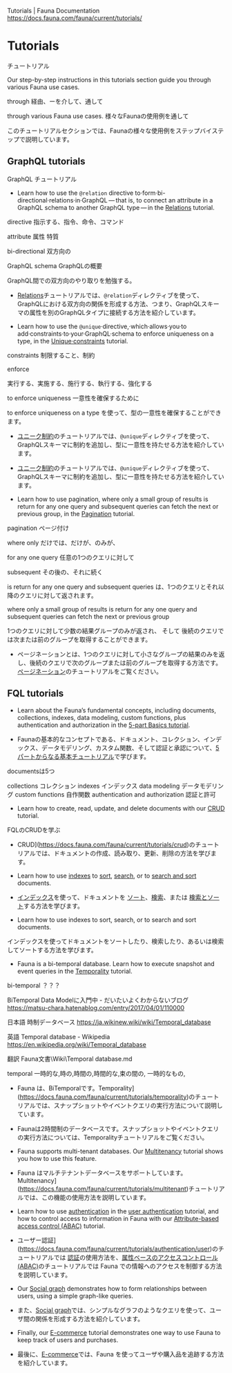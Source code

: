 Tutorials | Fauna Documentation
https://docs.fauna.com/fauna/current/tutorials/

# Tutorials

チュートリアル

Our step-by-step instructions in this tutorials section guide you through various Fauna use cases.

through
経由、ーを介して、通して

through various Fauna use cases.
様々なFaunaの使用例を通して

このチュートリアルセクションでは、Faunaの様々な使用例をステップバイステップで説明しています。

## [](#graphql-tutorials)GraphQL tutorials

GraphQL チュートリアル

-   Learn how to use the `@relation` directive to·form·bi-directional·relations·in·GraphQL — that is, to connect an attribute in a GraphQL schema to another GraphQL type — in the [Relations](https://docs.fauna.com/fauna/current/tutorials/graphql/relations) tutorial.

directive
指示する、指令、命令、コマンド

attribute
属性 特質

bi-directional
双方向の

GraphQL schema
GraphQLの概要

GraphQL間での双方向のやり取りを勉強する。

- [Relations](https://docs.fauna.com/fauna/current/tutorials/graphql/relations)チュートリアルでは、`@relation`ディレクティブを使って、GraphQLにおける双方向の関係を形成する方法、つまり、GraphQLスキーマの属性を別のGraphQLタイプに接続する方法を紹介しています。

-   Learn how to use the `@unique`·directive,·which·allows·you·to add·constraints·to·your·GraphQL·schema to enforce uniqueness on a type, in the [Unique·constraints](https://docs.fauna.com/fauna/current/tutorials/graphql/unique) tutorial.

constraints
制限すること、制約

enforce

実行する、実施する、施行する、執行する、強化する

to enforce uniqueness
 一意性を確保するために

 to enforce uniqueness on a type
 を使って、型の一意性を確保することができます。

- [ユニーク制約](https://docs.fauna.com/fauna/current/tutorials/graphql/unique)のチュートリアルでは、`@unique`ディレクティブを使って、GraphQLスキーマに制約を追加し、型に一意性を持たせる方法を紹介しています。

- [ユニーク制約](https://docs.fauna.com/fauna/current/tutorials/graphql/unique)のチュートリアルでは、`@unique`ディレクティブを使って、GraphQLスキーマに制約を追加し、型に一意性を持たせる方法を紹介しています。

-   Learn how to use pagination, where only a small group of results is return for any one query and subsequent queries can fetch the next or previous group, in the [Pagination](https://docs.fauna.com/fauna/current/tutorials/graphql/pagination) tutorial.

pagination
ページ付け

where only
だけでは、だけが、のみが、

for any one query 
任意の1つのクエリに対して 

subsequent
その後の、それに続く

is return for any one query and subsequent queries 
は、1つのクエリとそれ以降のクエリに対して返されます。

where only a small group of results is return for any one query
and
subsequent queries can fetch the next or previous group

 1つのクエリに対して少数の結果グループのみが返され、
 そして
 後続のクエリでは次または前のグループを取得することができます。

- ページネーションとは、1つのクエリに対して小さなグループの結果のみを返し、後続のクエリで次のグループまたは前のグループを取得する方法です。[ページネーション](https://docs.fauna.com/fauna/current/tutorials/graphql/pagination)のチュートリアルをご覧ください。

## [](#fql-tutorials)FQL tutorials

-   Learn about the Fauna’s fundamental concepts, including documents, collections, indexes, data modeling, custom functions, plus authentication and authorization in the [5-part Basics tutorial](https://docs.fauna.com/fauna/current/tutorials/basics/).

- Faunaの基本的なコンセプトである、ドキュメント、コレクション、インデックス、データモデリング、カスタム関数、そして認証と承認について、[5パートからなる基本チュートリアル](https://docs.fauna.com/fauna/current/tutorials/basics/)で学びます。

documentsは5つ

collections コレクション
indexes インデックス
data modeling データモデリング
custom functions 自作関数
authentication and authorization  認証と許可

-   Learn how to create, read, update, and delete documents with our [CRUD](https://docs.fauna.com/fauna/current/tutorials/crud) tutorial.

FQLのCRUDを学ぶ

- CRUD](https://docs.fauna.com/fauna/current/tutorials/crud)のチュートリアルでは、ドキュメントの作成、読み取り、更新、削除の方法を学びます。

-   Learn how to use [indexes](https://docs.fauna.com/fauna/current/tutorials/indexes/) to [sort](https://docs.fauna.com/fauna/current/tutorials/indexes/sort), [search](https://docs.fauna.com/fauna/current/tutorials/indexes/search), or to [search and sort](https://docs.fauna.com/fauna/current/tutorials/indexes/search_and_sort) documents.

- [インデックス](https://docs.fauna.com/fauna/current/tutorials/indexes/)を使って、ドキュメントを [ソート](https://docs.fauna.com/fauna/current/tutorials/indexes/sort)、[検索](https://docs.fauna.com/fauna/current/tutorials/indexes/search)、または [検索とソート](https://docs.fauna.com/fauna/current/tutorials/indexes/search_and_sort)する方法を学びます。

-   Learn how to use indexes to sort, search, or to search and sort documents.

インデックスを使ってドキュメントをソートしたり、検索したり、あるいは検索してソートする方法を学びます。

-   Fauna is a bi-temporal database. Learn how to execute snapshot and event queries in the [Temporality](https://docs.fauna.com/fauna/current/tutorials/temporality) tutorial.

bi-temporal
？？？

BiTemporal Data Modelに入門中 - だいたいよくわからないブログ
https://matsu-chara.hatenablog.com/entry/2017/04/01/110000

日本語
時制データベース
https://ja.wikinew.wiki/wiki/Temporal_database

英語
Temporal database - Wikipedia
https://en.wikipedia.org/wiki/Temporal_database

翻訳
Fauna文書\Wiki\Temporal database.md

temporal
一時的な,時の,時間の,時間的な,束の間の,
一時的なもの,

- Fauna は、BiTemporalです。Temporality](https://docs.fauna.com/fauna/current/tutorials/temporality)のチュートリアルでは、スナップショットやイベントクエリの実行方法について説明しています。

- Faunaは2時間制のデータベースです。スナップショットやイベントクエリの実行方法については、Temporalityチュートリアルをご覧ください。


-   Fauna supports multi-tenant databases. Our [Multitenancy](https://docs.fauna.com/fauna/current/tutorials/multitenant) tutorial shows you how to use this feature.

- Fauna はマルチテナントデータベースをサポートしています。Multitenancy](https://docs.fauna.com/fauna/current/tutorials/multitenant)チュートリアルでは、この機能の使用方法を説明しています。

-   Learn how to use [authentication](https://docs.fauna.com/fauna/current/tutorials/authentication/) in the [user authentication](https://docs.fauna.com/fauna/current/tutorials/authentication/user) tutorial, and how to control access to information in Fauna with our [Attribute-based access control (ABAC)](https://docs.fauna.com/fauna/current/tutorials/authentication/abac) tutorial.

- ユーザー認証](https://docs.fauna.com/fauna/current/tutorials/authentication/user)のチュートリアルでは [認証](https://docs.fauna.com/fauna/current/tutorials/authentication/)の使用方法を、[属性ベースのアクセスコントロール(ABAC)](https://docs.fauna.com/fauna/current/tutorials/authentication/abac)のチュートリアルでは Fauna での情報へのアクセスを制御する方法を説明しています。

-   Our [Social graph](https://docs.fauna.com/fauna/current/tutorials/social_graph) demonstrates how to form relationships between users, using a simple graph-like queries.

- また、[Social graph](https://docs.fauna.com/fauna/current/tutorials/social_graph)では、シンプルなグラフのようなクエリを使って、ユーザ間の関係を形成する方法を紹介しています。

-   Finally, our [E-commerce](https://docs.fauna.com/fauna/current/tutorials/ecommerce) tutorial demonstrates one way to use Fauna to keep track of users and purchases.

- 最後に、[E-commerce](https://docs.fauna.com/fauna/current/tutorials/ecommerce)では、Fauna を使ってユーザや購入品を追跡する方法を紹介しています。

